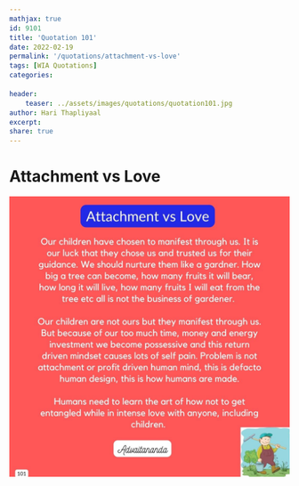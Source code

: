 ```yaml
---
mathjax: true
id: 9101
title: 'Quotation 101'
date: 2022-02-19
permalink: '/quotations/attachment-vs-love'
tags: [WIA Quotations] 
categories: 

header:
    teaser: ../assets/images/quotations/quotation101.jpg
author: Hari Thapliyaal 
excerpt:
share: true 
---
```


# Attachment vs Love

![Attachment vs Love](../assets/images/quotations/quotation101.jpg)
